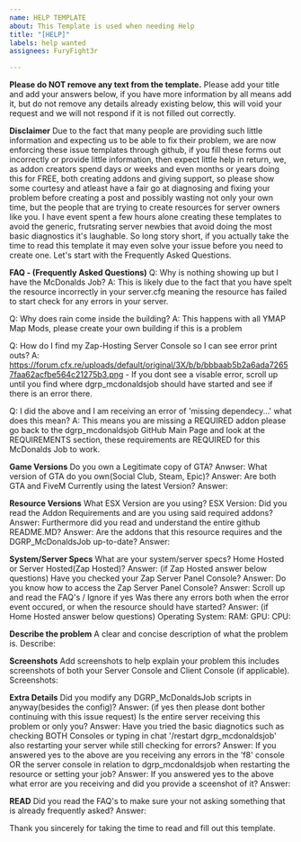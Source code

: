 ```yaml
---
name: HELP TEMPLATE
about: This Template is used when needing Help
title: "[HELP]"
labels: help wanted
assignees: FuryFight3r

---
```


**Please do NOT remove any text from the template.**
Please add your title and add your answers below, if you have more information by all means add it, but do not remove any details already existing below, this will void your request and we will not respond if it is not filled out correctly.

**Disclaimer**
Due to the fact that many people are providing such little information and expecting us to be able to fix their problem, we are now enforcing these issue templates through github, if you fill these forms out incorrectly or provide little information, then expect little help in return, we, as addon creators spend days or weeks and even months or years doing this for FREE, both creating addons and giving support, so please show some courtesy and atleast have a fair go at diagnosing and fixing your problem before creating a post and possibly wasting not only your own time, but the people that are trying to create resources for server owners like you.
I have event spent a few hours alone creating these templates to avoid the generic, frutsrating server newbies that avoid doing the most basic diagnostics it's laughable.
So long story short, if you actually take the time to read this template it may even solve your issue before you need to create one.
Let's start with the Frequently Asked Questions.

**FAQ - (Frequently Asked Questions)**
Q: Why is nothing showing up but I have the McDonalds Job?
A: This is likely due to the fact that you have spelt the resource incorrectly in your server.cfg meaning the resource has failed to start check for any errors in your server.

Q: Why does rain come inside the building?
A: This happens with all YMAP Map Mods, please create your own building if this is a problem

Q: How do I find my Zap-Hosting Server Console so I can see error print outs?
A: https://forum.cfx.re/uploads/default/original/3X/b/b/bbbaab5b2a6ada72657faa62acfbe564c21275b3.png - If you dont see a visable error, scroll up until you find where dgrp_mcdonaldsjob should have started and see if there is an error there.

Q: I did the above and I am receiving an error of 'missing dependecy...' what does this mean?
A: This means you are missing a REQUIRED addon please go back to the dgrp_mcdonaldsjob GitHub Main Page and look at the REQUIREMENTS section, these requirements are REQUIRED for this McDonalds Job to work.

**Game Versions**
Do you own a Legitimate copy of GTA?
Anwser:
What version of GTA do you own(Social Club, Steam, Epic)?
Answer:
Are both GTA and FiveM Currently using the latest Version?
Answer:

**Resource Versions**
What ESX Version are you using?
ESX Version: 
Did you read the Addon Requirements and are you using said required addons?
Answer:
Furthermore did you read and understand the entire github README.MD?
Answer:
Are the addons that this resource requires and the DGRP_McDonaldsJob up-to-date?
Answer:

**System/Server Specs**
What are your system/server specs?
Home Hosted or Server Hosted(Zap Hosted)?
Answer:
(if Zap Hosted answer below questions)
Have you checked your Zap Server Panel Console?
Answer:
Do you know how to access the Zap Server Panel Console?
Answer: Scroll up and read the FAQ's / Ignore if yes
Was there any errors both when the error event occured, or when the resource should have started?
Answer:
(if Home Hosted answer below questions)
Operating System:
RAM:
GPU:
CPU:

**Describe the problem**
A clear and concise description of what the problem is.
Describe:

**Screenshots**
Add screenshots to help explain your problem this includes screenshots of both your Server Console and Client Console (if applicable).
Screenshots:

**Extra Details**
Did you modify any DGRP_McDonaldsJob scripts in anyway(besides the config)?
Answer:   (if yes then please dont bother continuing with this issue request)
Is the entire server receiving this problem or only you?
Answer:
Have you tried the basic diagnotics such as checking BOTH Consoles or typing in chat '/restart dgrp_mcdonaldsjob' also restarting your server while still checking for errors?
Answer:
If you answered yes to the above are you receiving any errors in the 'f8' console OR the server console in relation to dgrp_mcdonaldsjob when restarting the resource or setting your job?
Answer:
If you answered yes to the above what error are you receiving and did you provide a sceenshot of it?
Answer:

**READ**
Did you read the FAQ's to make sure your not asking something that is already frequently asked?
Answer:

Thank you sincerely for taking the time to read and fill out this template.
